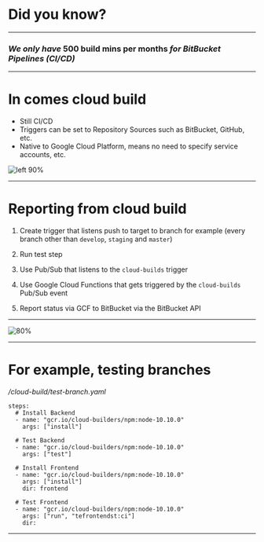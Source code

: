 # Did **you** know?

---

### *We only have* 500 build mins per months *for BitBucket Pipelines (CI/CD)*



---

# In comes cloud build

* Still CI/CD
* Triggers can be set to Repository Sources such as BitBucket, GitHub, etc.
* Native to Google Cloud Platform, means no need to specify service accounts, etc.

![left 90%](https://cloud.google.com/images/products/cloud-build/cloud-build.png)

---

# Reporting from cloud build

1. Create trigger that listens push to target to branch for example (every branch other than `develop`, `staging` and `master`)

2. Run test step

3. Use Pub/Sub that listens to the `cloud-builds` trigger

4. Use Google Cloud Functions that gets triggered by the `cloud-builds` Pub/Sub event

5. Report status via GCF to BitBucket via the BitBucket API

---


![80%](https://i.imgur.com/UTGaG0O.png)


---

# For example, testing branches

_/cloud-build/test-branch.yaml_

```
steps:
  # Install Backend
  - name: "gcr.io/cloud-builders/npm:node-10.10.0"
    args: ["install"]

  # Test Backend
  - name: "gcr.io/cloud-builders/npm:node-10.10.0"
    args: ["test"]

  # Install Frontend
  - name: "gcr.io/cloud-builders/npm:node-10.10.0"
    args: ["install"]
    dir: frontend

  # Test Frontend
  - name: "gcr.io/cloud-builders/npm:node-10.10.0"
    args: ["run", "tefrontendst:ci"]
    dir: 

```

--- 


